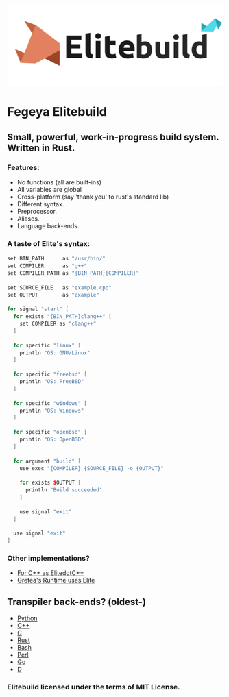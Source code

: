 ![Elitebuild :)](resources/Elitebuild_Banner.png)

# Fegeya Elitebuild

## Small, powerful, work-in-progress build system. Written in Rust.

### Features:
 * No functions (all are built-ins)
 * All variables are global
 * Cross-platform (say 'thank you' to rust's standard lib)
 * Different syntax.
 * Preprocessor.
 * Aliases.
 * Language back-ends.

### A taste of Elite's syntax:
```cpp
set BIN_PATH      as "/usr/bin/"
set COMPILER      as "g++"
set COMPILER_PATH as "{BIN_PATH}{COMPILER}"

set SOURCE_FILE   as "example.cpp"
set OUTPUT        as "example"

for signal "start" [
  for exists "{BIN_PATH}clang++" [
    set COMPILER as "clang++"    
  ]
  
  for specific "linux" [
    println "OS: GNU/Linux"
  ]
  
  for specific "freebsd" [
    println "OS: FreeBSD"
  ]
  
  for specific "windows" [
    println "OS: Windows"
  ]
  
  for specific "openbsd" [
    println "OS: OpenBSD"
  ]
  
  for argument "build" [
    use exec "{COMPILER} {SOURCE_FILE} -o {OUTPUT}"
  
    for exists $OUTPUT [
      println "Build succeeded"
    ]
    
    use signal "exit"
  ]
   
  use signal "exit"
]
```

### Other implementations?
  * [For C++ as ElitedotC++](https://github.com/ferhatgec/elite.cpp)
  * [Gretea's Runtime uses Elite](https://github.com/ferhatgec/gretea)

## Transpiler back-ends? (oldest-)
  * [Python](https://github.com/ferhatgec/elitetopy)
  * [C++](https://github.com/ferhatgec/elitetopp)
  * [C](https://github.com/ferhatgec/elitetoc)
  * [Rust](https://github.com/ferhatgec/elitetors)
  * [Bash](https://github.com/ferhatgec/elitetobash)
  * [Perl](https://github.com/ferhatgec/elitetoperl)
  * [Go](https://github.com/ferhatgec/elitetogo)
  * [D](https://github.com/ferhatgec/elitetod)

### Elitebuild licensed under the terms of MIT License.
